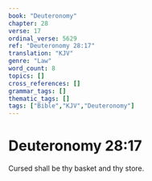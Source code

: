 ```yaml
---
book: "Deuteronomy"
chapter: 28
verse: 17
ordinal_verse: 5629
ref: "Deuteronomy 28:17"
translation: "KJV"
genre: "Law"
word_count: 8
topics: []
cross_references: []
grammar_tags: []
thematic_tags: []
tags: ["Bible","KJV","Deuteronomy"]
---
```


# Deuteronomy 28:17

Cursed shall be thy basket and thy store.
